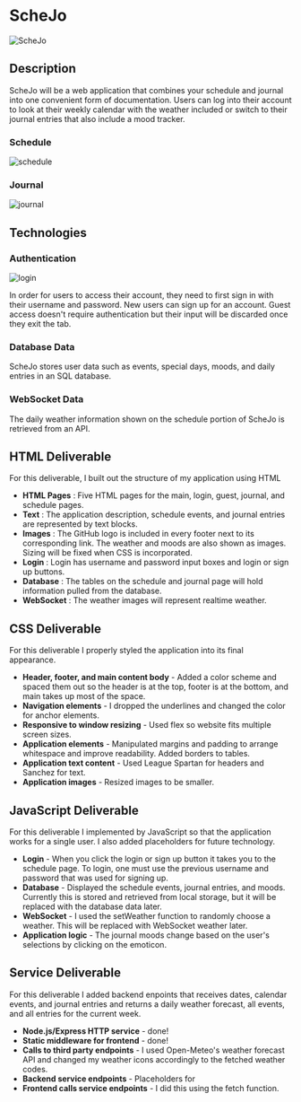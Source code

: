 # ScheJo
![ScheJo](https://github.com/at864/startup/assets/72633688/b9d36f20-5634-44d9-9314-d03be1060276)

## Description
ScheJo will be a web application that combines your schedule and journal into one convenient form of documentation. Users can log into their account to look at their weekly calendar with the weather included or switch to their journal entries that also include a mood tracker.

### Schedule
![schedule](https://github.com/at864/startup/assets/72633688/b3685b74-812a-46e9-b56f-e2c83d95e6c1)

### Journal
![journal](https://github.com/at864/startup/assets/72633688/aee2c3e2-4a6b-415c-8c52-93dc37ea89b9)

## Technologies
### Authentication
![login](https://github.com/at864/startup/assets/72633688/3a6ae337-6e6c-43f4-a710-9ae2848f185a)

In order for users to access their account, they need to first sign in with their username and password. New users can sign up for an account. Guest access doesn't require authentication but their input will be discarded once they exit the tab.
### Database Data
ScheJo stores user data such as events, special days, moods, and daily entries in an SQL database.
### WebSocket Data
The daily weather information shown on the schedule portion of ScheJo is retrieved from an API.


## HTML Deliverable
For this deliverable, I built out the structure of my application using HTML
* **HTML Pages** : Five HTML pages for the main, login, guest, journal, and schedule pages.
* **Text** : The application description, schedule events, and journal entries are represented by text blocks.
* **Images** : The GitHub logo is included in every footer next to its corresponding link. The weather and moods are also shown as images. Sizing will be fixed when CSS is incorporated.
* **Login** : Login has username and password input boxes and login or sign up buttons.
* **Database** : The tables on the schedule and journal page will hold information pulled from the database.
* **WebSocket** : The weather images will represent realtime weather.


## CSS Deliverable
For this deliverable I properly styled the application into its final appearance.
* **Header, footer, and main content body** - Added a color scheme and spaced them out so the header is at the top, footer is at the bottom, and main takes up most of the space.
* **Navigation elements** - I dropped the underlines and changed the color for anchor elements.
* **Responsive to window resizing** - Used flex so website fits multiple screen sizes.
* **Application elements** - Manipulated margins and padding to arrange whitespace and improve readability. Added borders to tables.
* **Application text content** - Used League Spartan for headers and Sanchez for text.
* **Application images** - Resized images to be smaller.


## JavaScript Deliverable
For this deliverable I implemented by JavaScript so that the application works for a single user. I also added placeholders for future technology.
* **Login** - When you click the login or sign up button it takes you to the schedule page. To login, one must use the previous username and password that was used for signing up.
* **Database** - Displayed the schedule events, journal entries, and moods. Currently this is stored and retrieved from local storage, but it will be replaced with the database data later.
* **WebSocket** - I used the setWeather function to randomly choose a weather. This will be replaced with WebSocket weather later.
* **Application logic** - The journal moods change based on the user's selections by clicking on the emoticon.


## Service Deliverable
For this deliverable I added backend enpoints that receives dates, calendar events, and journal entries and returns a daily weather forecast, all events, and all entries for the current week.
* **Node.js/Express HTTP service** - done!
* **Static middleware for frontend** - done!
* **Calls to third party endpoints** - I used Open-Meteo's weather forecast API and changed my weather icons accordingly to the fetched weather codes.
* **Backend service endpoints** - Placeholders for 
* **Frontend calls service endpoints** - I did this using the fetch function.

